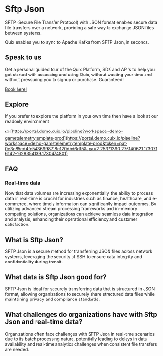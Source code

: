 <!-- START MARKDOWN -->
<!--[tech-name]-->
# Sftp Json

<!--[blurb-about-tech]-->
SFTP (Secure File Transfer Protocol) with JSON format enables secure data file transfers over a network, providing a safe way to exchange JSON files between systems.

Quix enables you to sync to Apache Kafka <span id="to_or_from">from</span> <span id="techname">SFTP Json</span>, in seconds.

## Speak to us

Get a personal guided tour of the Quix Platform, SDK and API's to help you get started with assessing and using Quix, without wasting your time and without pressuring you to signup or purchase. Guaranteed!

[Book here!](https://share.hsforms.com/1iW0TmZzKQMChk0lxd_tGiw4yjw2?__hstc=175542013.19c333c2ae8002be5fbc6a17a447e442.1730474801833.1730474801833.1730716142494.2&__hssc=175542013.2.1730716142494&__hsfp=3927774151)


## Explore

If you prefer to explore the platform in your own time then have a look at our readonly environment

👉[https://portal.demo.quix.io/pipeline?workspace=demo-gametelemetrytemplate-prod](https://portal.demo.quix.io/pipeline?workspace=demo-gametelemetrytemplate-prod&token=pat-0e3c85cd4fc5436998718c120dbd6df5&_ga=2.25371390.276140621.1730716142-1628354139.1730474801)


## FAQ

### Real-time data

Now that data volumes are increasing exponentially, the ability to process data in real-time is crucial for industries such as finance, healthcare, and e-commerce, where timely information can significantly impact outcomes. By utilizing advanced stream processing frameworks and in-memory computing solutions, organizations can achieve seamless data integration and analysis, enhancing their operational efficiency and customer satisfaction.

## What is <span id="techname">Sftp Json</span>?

<!--[tech-seo-text]-->
SFTP Json is a secure method for transferring JSON files across network systems, leveraging the security of SSH to ensure data integrity and confidentiality during transit.

## What data is <span id="techname">Sftp Json</span> good for?

<!--[tech-data-seo-text]-->
SFTP Json is ideal for securely transferring data that is structured in JSON format, allowing organizations to securely share structured data files while maintaining privacy and compliance standards.

## What challenges do organizations have with <span id="techname">Sftp Json</span> and real-time data?

<!--[tech-challenges-seo-text]-->
Organizations often face challenges with SFTP Json in real-time scenarios due to its batch processing nature, potentially leading to delays in data availability and real-time analytics challenges when consistent file transfers are needed.
<!-- END MARKDOWN -->